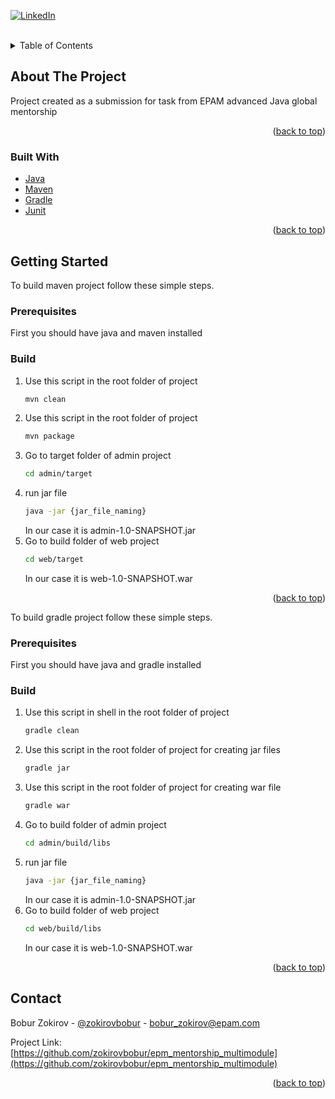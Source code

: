 <div id="top"></div>

[![LinkedIn][linkedin-shield]][linkedin-url]



<!-- PROJECT LOGO -->
<br />

<!-- TABLE OF CONTENTS -->
<details>
  <summary>Table of Contents</summary>
  <ol>
    <li>
      <a href="#about-the-project">About The Project</a>
      <ul>
        <li><a href="#built-with">Built With</a></li>
      </ul>
    </li>
    <li>
      <a href="#getting-started">Getting Started</a>
      <ul>
        <li><a href="#prerequisites">Prerequisites</a></li>
      </ul>
    </li>
    <li><a href="#contact">Contact</a></li>
</ol>
</details>



<!-- ABOUT THE PROJECT -->
## About The Project

Project created as a submission for task from EPAM advanced Java global mentorship

<p align="right">(<a href="#top">back to top</a>)</p>

### Built With

* [Java](https://java.com/en/)
* [Maven](https://mvnrepository.com)
* [Gradle](https://docs.gradle.org)
* [Junit](https://junit.org/junit5/)

<p align="right">(<a href="#top">back to top</a>)</p>



<!-- GETTING STARTED -->
## Getting Started

To build maven project follow these simple steps.

### Prerequisites

First you should have java and maven installed

### Build

1. Use this script in the root folder of project
   ```sh
   mvn clean
   ```
2. Use this script in the root folder of project
   ```sh
   mvn package
   ```
3. Go to target folder of admin project
   ```sh
   cd admin/target
   ```
4. run jar file
   ```sh
   java -jar {jar_file_naming}
   ```
   In our case it is admin-1.0-SNAPSHOT.jar
5. Go to build folder of web project
   ```sh
   cd web/target
   ```
   In our case it is web-1.0-SNAPSHOT.war


<p align="right">(<a href="#top">back to top</a>)</p>

To build gradle project follow these simple steps.

### Prerequisites

First you should have java and gradle installed

### Build

1. Use this script in shell in the root folder of project
   ```sh
   gradle clean
   ```
2. Use this script in the root folder of project for creating jar files
   ```sh
   gradle jar
   ```
3. Use this script in the root folder of project for creating war file
   ```sh
   gradle war
   ```
4. Go to build folder of admin project
   ```sh
   cd admin/build/libs
   ```
5. run jar file
   ```sh
   java -jar {jar_file_naming}
   ```
   In our case it is admin-1.0-SNAPSHOT.jar
6. Go to build folder of web project
   ```sh
   cd web/build/libs
   ```
   In our case it is web-1.0-SNAPSHOT.war


<p align="right">(<a href="#top">back to top</a>)</p>



<!-- CONTACT -->
## Contact

Bobur Zokirov - [@zokirovbobur](https://t.me/zokirovbobur) - bobur_zokirov@epam.com

Project Link: [https://github.com/zokirovbobur/epm_mentorship_multimodule](https://github.com/zokirovbobur/epm_mentorship_multimodule)

<p align="right">(<a href="#top">back to top</a>)</p>

<!-- MARKDOWN LINKS & IMAGES -->
<!-- https://www.markdownguide.org/basic-syntax/#reference-style-links -->
[contributors-shield]: https://img.shields.io/github/contributors/othneildrew/Best-README-Template.svg?style=for-the-badge
[contributors-url]: https://github.com/othneildrew/Best-README-Template/graphs/contributors
[forks-shield]: https://img.shields.io/github/forks/othneildrew/Best-README-Template.svg?style=for-the-badge
[forks-url]: https://github.com/othneildrew/Best-README-Template/network/members
[stars-shield]: https://img.shields.io/github/stars/othneildrew/Best-README-Template.svg?style=for-the-badge
[stars-url]: https://github.com/othneildrew/Best-README-Template/stargazers
[issues-shield]: https://img.shields.io/github/issues/othneildrew/Best-README-Template.svg?style=for-the-badge
[issues-url]: https://github.com/othneildrew/Best-README-Template/issues
[license-shield]: https://img.shields.io/github/license/othneildrew/Best-README-Template.svg?style=for-the-badge
[license-url]: https://github.com/othneildrew/Best-README-Template/blob/master/LICENSE.txt
[linkedin-shield]: https://img.shields.io/badge/-LinkedIn-black.svg?style=for-the-badge&logo=linkedin&colorB=555
[linkedin-url]: https://linkedin.com/in/zokirovbobur
[product-screenshot]: images/screenshot.png
